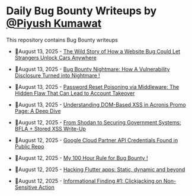 # Daily Bug Bounty Writeups by [@Piyush Kumawat](https://twitter.com/piyush_supiy) 
This repository contains Bug Bounty writeups

<!-- BLOG-POST-LIST:START -->
 - 💯August 13, 2025 - [The Wild Story of How a Website Bug Could Let Strangers Unlock Cars Anywhere](https://medium.com/readers-club/the-wild-story-of-how-a-website-bug-could-let-strangers-unlock-cars-anywhere-1ec09756291e?source=rss------bug_bounty-5) 

 - 💯August 13, 2025 - [Bug Bounty Nightmare: How A Vulnerability Disclosure Turned into Nightmare !](https://devprogramming.medium.com/bug-bounty-nightmare-how-a-vulnerability-disclosure-turned-into-nightmare-dca809fa00d6?source=rss------bug_bounty-5) 

 - 💯August 13, 2025 - [Password Reset Poisoning via Middleware: The Hidden Flaw That Can Lead to Account Takeover](https://infosecwriteups.com/password-reset-poisoning-via-middleware-the-hidden-flaw-that-can-lead-to-account-takeover-899416465d45?source=rss------bug_bounty-5) 

 - 💯August 13, 2025 - [Understanding DOM-Based XSS in Acronis Promo Page: A Deep Dive](https://medium.com/h7w/understanding-dom-based-xss-in-acronis-promo-page-a-deep-dive-568d2ee1284e?source=rss------bug_bounty-5) 

 - 💯August 12, 2025 - [From Shodan to Securing Government Systems: BFLA + Stored XSS Write-Up](https://medium.com/@eclipsedmarauder/from-shodan-to-securing-government-systems-bfla-stored-xss-write-up-ab3bfd4e703d?source=rss------bug_bounty-5) 

 - 💯August 12, 2025 - [Google Cloud Partner API Credentials Found in Public Repo](https://enterlectury.medium.com/google-cloud-partner-api-credentials-found-in-public-repo-45517dc54213?source=rss------bug_bounty-5) 

 - 💯August 12, 2025 - [My 100 Hour Rule for Bug Bounty !](https://devprogramming.medium.com/my-100-hour-rule-for-bug-bounty-046f96fc7791?source=rss------bug_bounty-5) 

 - 💯August 12, 2025 - [Hacking Flutter apps: Static, dynamic and beyond](https://manasharsh.medium.com/hacking-flutter-apps-static-dynamic-and-beyond-893c7a733353?source=rss------bug_bounty-5) 

 - 💯August 12, 2025 - [Informational Finding #1: Clickjacking on Non-Sensitive Action](https://medium.com/@shakthisv90/informational-finding-1-clickjacking-on-non-sensitive-action-fac4e1885202?source=rss------bug_bounty-5) 
<!-- BLOG-POST-LIST:END -->
